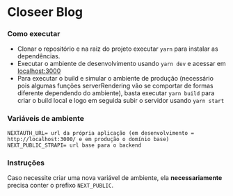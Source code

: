 # Closeer Blog

### Como executar

- Clonar o repositório e na raiz do projeto executar `yarn` para instalar as dependências.
- Executar o ambiente de desenvolvimento usando `yarn dev` e acessar em [localhost:3000](http://localhost:3000/)
- Para executar o build e simular o ambiente de produção (necessário pois algumas funções serverRendering vão se comportar de formas diferente dependendo do ambiente), basta executar `yarn build` para criar o build local e logo em seguida subir o servidor usando `yarn start`

### Variáveis de ambiente

```
NEXTAUTH_URL= url da própria aplicação (em desenvolvimento = http://localhost:3000/ e em produção o domínio base)
NEXT_PUBLIC_STRAPI= url base para o backend
```

### Instruções

Caso necessite criar uma nova variável de ambiente, ela **necessariamente** precisa conter o prefixo `NEXT_PUBLIC`.
